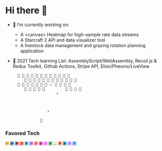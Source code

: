 # Hi there 👋

- 🔭 I’m currently working on:
  - A &lt;canvas&gt; Heatmap for high-sample rate data streams
  - A Starcraft 2 API and data visualizer tool
  - A livestock data management and grazing rotation planning application

- 🌱 2021 Tech learning List: AssemblyScript/WebAssembly, Recoil.js & Redux Toolkit, Github Actions, Stripe API, Elixir/Pheonix/LiveView


        👾 👾 👾 👾 👾 👾 👾 👾 👾 👾 👾 👾
           👾 👾 👾 👾 👾 👾 👾 👾 👾 👾 👾 👾
        👾 👾 👾 👾 👾 👾 👾 💥 👾 👾 👾 👾
           👾 👾 👾 👾 👾         👾 👾 👾 👾
                         ⚡
                   


                     ⚡

                  📡

### Favored Tech
<svg fill="royalblue" viewBox="0 0 800 400" width="800" height="400" xmlns="http://www.w3.org/2000/svg">
	<foreignObject width="100%" height="100%">
		<div xmlns="http://www.w3.org/1999/xhtml">
			<div class="container">
         <img height="20"src="https://simpleicons.org/icons/html5.svg" 
              style="filter: invert(30%) sepia(57%) saturate(2168%) hue-rotate(350deg) brightness(106%) contrast(85%);" title="HTML5">
        <img height="20"src="https://simpleicons.org/icons/css3.svg" 
             style="filter: invert(45%) sepia(77%) saturate(6192%) hue-rotate(189deg) brightness(85%) contrast(84%);" title="CSS3">
        <img height="20"src="https://simpleicons.org/icons/javascript.svg" 
             style="filter: invert(90%) sepia(58%) saturate(1123%) hue-rotate(338deg) brightness(101%) contrast(94%);" title="JS">
        <img height="20"src="https://simpleicons.org/icons/git.svg" 
             style="filter: invert(50%) sepia(55%) saturate(5556%) hue-rotate(342deg) brightness(96%) contrast(95%);" title="Git">
        <img height="20"src="https://simpleicons.org/icons/react.svg" 
             style="filter: invert(71%) sepia(96%) saturate(718%) hue-rotate(164deg) brightness(103%) contrast(97%);" title="React">
        <img height="20"src="https://simpleicons.org/icons/redux.svg" 
             style="filter: invert(32%) sepia(60%) saturate(2136%) hue-rotate(245deg) brightness(79%) contrast(81%);" title="Redux">
        <img height="20"src="https://simpleicons.org/icons/d3-dot-js.svg" 
             style="filter: invert(66%) sepia(79%) saturate(947%) hue-rotate(332deg) brightness(105%) contrast(95%);" title="D3.js">
        <img height="20"src="https://simpleicons.org/icons/graphql.svg" 
             style="filter: invert(55%) sepia(77%) saturate(6372%) hue-rotate(297deg) brightness(91%) contrast(96%);" title="GraphQL">
        <img height="20"src="https://simpleicons.org/icons/apollographql.svg" 
             style="filter: invert(14%) sepia(71%) saturate(2702%) hue-rotate(243deg) brightness(88%) contrast(108%);" title="Apollo GraphQL">
        <img height="20"src="https://simpleicons.org/icons/node-dot-js.svg" 
             style="filter: invert(47%) sepia(72%) saturate(590%) hue-rotate(71deg) brightness(89%) contrast(75%);" title="Node JS">
        <img height="20"src="https://simpleicons.org/icons/next-dot-js.svg" 
             style="filter: invert(0%) sepia(100%) saturate(0%) hue-rotate(8deg) brightness(96%) contrast(104%);" title="Next.js">
        <img height="20"src="https://simpleicons.org/icons/firebase.svg" 
             style="filter: invert(75%) sepia(69%) saturate(781%) hue-rotate(337deg) brightness(112%) contrast(101%);" title="Firebase">
        <img height="20"src="https://simpleicons.org/icons/webcomponents-dot-org.svg" 
             style="filter: invert(62%) sepia(32%) saturate(1569%) hue-rotate(165deg) brightness(90%) contrast(97%);" title="Web Components">
        <img height="20"src="https://simpleicons.org/icons/vite.svg" 
             style="filter: invert(39%) sepia(35%) saturate(2623%) hue-rotate(218deg) brightness(101%) contrast(101%);" title="Vite">
        <img height="20"src="https://simpleicons.org/icons/visualstudiocode.svg" 
             style="filter: invert(32%) sepia(79%) saturate(3326%) hue-rotate(186deg) brightness(91%) contrast(103%);" title="VS Code">
      </div>
		</div>
	</foreignObject>
</svg>
